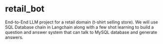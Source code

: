 # retail_bot
End-to-End LLM project for a retail domain (t-shirt selling store). We will use SQL Database chain in Langchain along with a few shot learning to build a question and answer system that can talk to MySQL database and generate answers.
